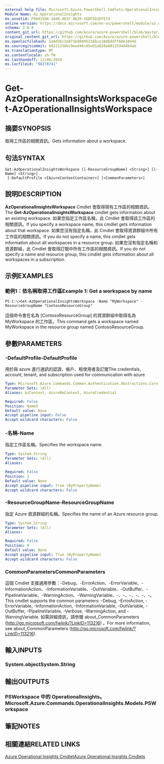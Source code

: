```yaml
---
external help file: Microsoft.Azure.PowerShell.Cmdlets.OperationalInsights.dll-Help.xml
Module Name: Az.OperationalInsights
ms.assetid: F94415DA-1A4A-4D37-A626-1EDF5D1EFE74
online version: https://docs.microsoft.com/en-us/powershell/module/az.operationalinsights/get-azoperationalinsightsworkspace
schema: 2.0.0
content_git_url: https://github.com/Azure/azure-powershell/blob/master/src/OperationalInsights/OperationalInsights/help/Get-AzOperationalInsightsWorkspace.md
original_content_git_url: https://github.com/Azure/azure-powershell/blob/master/src/OperationalInsights/OperationalInsights/help/Get-AzOperationalInsightsWorkspace.md
ms.openlocfilehash: 1a0d36c2e871bd0495216bce18d84dff60e1044d
ms.sourcegitcommit: 04221336bc9eed46c05ed1e828a6811534d4b4ab
ms.translationtype: MT
ms.contentlocale: zh-TW
ms.lasthandoff: 12/08/2020
ms.locfileid: "98278741"
---
```

# <span data-ttu-id="97d33-101">Get-AzOperationalInsightsWorkspace</span><span class="sxs-lookup"><span data-stu-id="97d33-101">Get-AzOperationalInsightsWorkspace</span></span>

## <span data-ttu-id="97d33-102">摘要</span><span class="sxs-lookup"><span data-stu-id="97d33-102">SYNOPSIS</span></span>
<span data-ttu-id="97d33-103">取得工作區的相關資訊。</span><span class="sxs-lookup"><span data-stu-id="97d33-103">Gets information about a workspace.</span></span>

## <span data-ttu-id="97d33-104">句法</span><span class="sxs-lookup"><span data-stu-id="97d33-104">SYNTAX</span></span>

```
Get-AzOperationalInsightsWorkspace [[-ResourceGroupName] <String>] [[-Name] <String>]
 [-DefaultProfile <IAzureContextContainer>] [<CommonParameters>]
```

## <span data-ttu-id="97d33-105">說明</span><span class="sxs-lookup"><span data-stu-id="97d33-105">DESCRIPTION</span></span>
<span data-ttu-id="97d33-106">**AzOperationalInsightsWorkspace** Cmdlet 會取得現有工作區的相關資訊。</span><span class="sxs-lookup"><span data-stu-id="97d33-106">The **Get-AzOperationalInsightsWorkspace** cmdlet gets information about an existing workspace.</span></span>
<span data-ttu-id="97d33-107">如果您指定工作區名稱，此 Cmdlet 會取得該工作區的相關資訊。</span><span class="sxs-lookup"><span data-stu-id="97d33-107">If you specify a workspace name, this cmdlet gets information about that workspace.</span></span>
<span data-ttu-id="97d33-108">如果您沒有指定名稱，此 Cmdlet 會取得資源群組中所有工作區的相關資訊。</span><span class="sxs-lookup"><span data-stu-id="97d33-108">If you do not specify a name, this cmdlet gets information about all workspaces in a resource group.</span></span>
<span data-ttu-id="97d33-109">如果您沒有指定名稱和資源群組，此 Cmdlet 會取得訂閱中所有工作區的相關資訊。</span><span class="sxs-lookup"><span data-stu-id="97d33-109">If you do not specify a name and resource group, this cmdlet gets information about all workspaces in a subscription.</span></span>

## <span data-ttu-id="97d33-110">示例</span><span class="sxs-lookup"><span data-stu-id="97d33-110">EXAMPLES</span></span>

### <span data-ttu-id="97d33-111">範例1：依名稱取得工作區</span><span class="sxs-lookup"><span data-stu-id="97d33-111">Example 1: Get a workspace by name</span></span>
```
PS C:\>Get-AzOperationalInsightsWorkspace -Name "MyWorkspace" -ResourceGroupName "ContosoResourceGroup"
```

<span data-ttu-id="97d33-112">這個命令會在名為 [ContosoResourceGroup] 的資源群組中取得名為 MyWorkspace 的工作區。</span><span class="sxs-lookup"><span data-stu-id="97d33-112">This command gets a workspace named MyWorkspace in the resource group named ContosoResourceGroup.</span></span>

## <span data-ttu-id="97d33-113">參數</span><span class="sxs-lookup"><span data-stu-id="97d33-113">PARAMETERS</span></span>

### <span data-ttu-id="97d33-114">-DefaultProfile</span><span class="sxs-lookup"><span data-stu-id="97d33-114">-DefaultProfile</span></span>
<span data-ttu-id="97d33-115">用於與 azure 進行通訊的認證、帳戶、租使用者及訂閱</span><span class="sxs-lookup"><span data-stu-id="97d33-115">The credentials, account, tenant, and subscription used for communication with azure</span></span>

```yaml
Type: Microsoft.Azure.Commands.Common.Authentication.Abstractions.Core.IAzureContextContainer
Parameter Sets: (All)
Aliases: AzContext, AzureRmContext, AzureCredential

Required: False
Position: Named
Default value: None
Accept pipeline input: False
Accept wildcard characters: False
```

### <span data-ttu-id="97d33-116">-名稱</span><span class="sxs-lookup"><span data-stu-id="97d33-116">-Name</span></span>
<span data-ttu-id="97d33-117">指定工作區名稱。</span><span class="sxs-lookup"><span data-stu-id="97d33-117">Specifies the workspace name.</span></span>

```yaml
Type: System.String
Parameter Sets: (All)
Aliases:

Required: False
Position: 1
Default value: None
Accept pipeline input: True (ByPropertyName)
Accept wildcard characters: False
```

### <span data-ttu-id="97d33-118">-ResourceGroupName</span><span class="sxs-lookup"><span data-stu-id="97d33-118">-ResourceGroupName</span></span>
<span data-ttu-id="97d33-119">指定 Azure 資源群組的名稱。</span><span class="sxs-lookup"><span data-stu-id="97d33-119">Specifies the name of an Azure resource group.</span></span>

```yaml
Type: System.String
Parameter Sets: (All)
Aliases:

Required: False
Position: 0
Default value: None
Accept pipeline input: True (ByPropertyName)
Accept wildcard characters: False
```

### <span data-ttu-id="97d33-120">CommonParameters</span><span class="sxs-lookup"><span data-stu-id="97d33-120">CommonParameters</span></span>
<span data-ttu-id="97d33-121">這個 Cmdlet 支援通用參數：-Debug、-ErrorAction、-ErrorVariable、-InformationAction、-InformationVariable、-OutVariable、-OutBuffer、-PipelineVariable、-WarningAction、-WarningVariable、-、-、-、-、-、-。</span><span class="sxs-lookup"><span data-stu-id="97d33-121">This cmdlet supports the common parameters: -Debug, -ErrorAction, -ErrorVariable, -InformationAction, -InformationVariable, -OutVariable, -OutBuffer, -PipelineVariable, -Verbose, -WarningAction, and -WarningVariable.</span></span> <span data-ttu-id="97d33-122">如需詳細資訊，請參閱 about_CommonParameters (http://go.microsoft.com/fwlink/?LinkID=113216) 。</span><span class="sxs-lookup"><span data-stu-id="97d33-122">For more information, see about_CommonParameters (http://go.microsoft.com/fwlink/?LinkID=113216).</span></span>

## <span data-ttu-id="97d33-123">輸入</span><span class="sxs-lookup"><span data-stu-id="97d33-123">INPUTS</span></span>

### <span data-ttu-id="97d33-124">System.object</span><span class="sxs-lookup"><span data-stu-id="97d33-124">System.String</span></span>

## <span data-ttu-id="97d33-125">輸出</span><span class="sxs-lookup"><span data-stu-id="97d33-125">OUTPUTS</span></span>

### <span data-ttu-id="97d33-126">PSWorkspace 中的 OperationalInsights。</span><span class="sxs-lookup"><span data-stu-id="97d33-126">Microsoft.Azure.Commands.OperationalInsights.Models.PSWorkspace</span></span>

## <span data-ttu-id="97d33-127">筆記</span><span class="sxs-lookup"><span data-stu-id="97d33-127">NOTES</span></span>

## <span data-ttu-id="97d33-128">相關連結</span><span class="sxs-lookup"><span data-stu-id="97d33-128">RELATED LINKS</span></span>

[<span data-ttu-id="97d33-129">Azure Operational Insights Cmdlet</span><span class="sxs-lookup"><span data-stu-id="97d33-129">Azure Operational Insights Cmdlets</span></span>](./Az.OperationalInsights.md)


